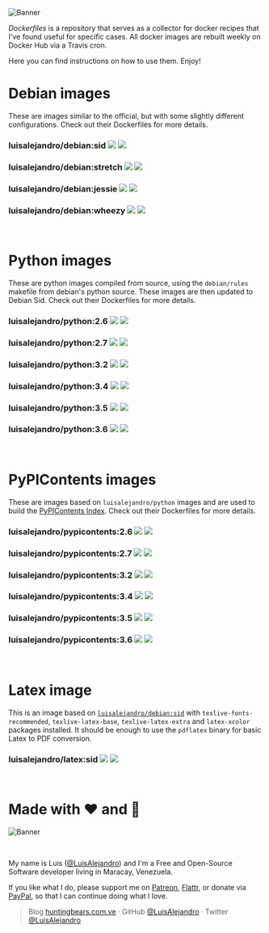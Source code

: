 ![Banner](https://gitcdn.xyz/repo/LuisAlejandro/dockerfiles/master/banner.svg)

*Dockerfiles* is a repository that serves as a collector for docker recipes that I've found useful for specific cases. All docker images are rebuilt weekly on Docker Hub via a Travis cron.

Here you can find instructions on how to use them. Enjoy!

# Debian images

These are images similar to the official, but with some slightly different configurations. Check out their Dockerfiles for more details.

### luisalejandro/debian:sid [![](https://img.shields.io/badge/Dockerfile-debian:sid-yellow.svg)](debian/sid/Dockerfile) [![](https://images.microbadger.com/badges/image/luisalejandro/debian:sid.svg)](https://microbadger.com/images/luisalejandro/debian:sid)
### luisalejandro/debian:stretch [![](https://img.shields.io/badge/Dockerfile-debian:stretch-yellow.svg)](debian/stretch/Dockerfile) [![](https://images.microbadger.com/badges/image/luisalejandro/debian:stretch.svg)](https://microbadger.com/images/luisalejandro/debian:stretch)
### luisalejandro/debian:jessie [![](https://img.shields.io/badge/Dockerfile-debian:jessie-yellow.svg)](debian/jessie/Dockerfile) [![](https://images.microbadger.com/badges/image/luisalejandro/debian:jessie.svg)](https://microbadger.com/images/luisalejandro/debian:jessie)
### luisalejandro/debian:wheezy [![](https://img.shields.io/badge/Dockerfile-debian:wheezy-yellow.svg)](debian/wheezy/Dockerfile) [![](https://images.microbadger.com/badges/image/luisalejandro/debian:wheezy.svg)](https://microbadger.com/images/luisalejandro/debian:wheezy)

&nbsp;

# Python images

These are python images compiled from source, using the `debian/rules` makefile from debian's python source. These images are then updated to Debian Sid. Check out their Dockerfiles for more details.

### luisalejandro/python:2.6 [![](https://img.shields.io/badge/Dockerfile-python:2.6-yellow.svg)](python/2.6/Dockerfile) [![](https://images.microbadger.com/badges/image/luisalejandro/python:2.6.svg)](https://microbadger.com/images/luisalejandro/python:2.6)
### luisalejandro/python:2.7 [![](https://img.shields.io/badge/Dockerfile-python:2.7-yellow.svg)](python/2.7/Dockerfile) [![](https://images.microbadger.com/badges/image/luisalejandro/python:2.7.svg)](https://microbadger.com/images/luisalejandro/python:2.7)
### luisalejandro/python:3.2 [![](https://img.shields.io/badge/Dockerfile-python:3.2-yellow.svg)](python/3.2/Dockerfile) [![](https://images.microbadger.com/badges/image/luisalejandro/python:3.2.svg)](https://microbadger.com/images/luisalejandro/python:3.2)
### luisalejandro/python:3.4 [![](https://img.shields.io/badge/Dockerfile-python:3.4-yellow.svg)](python/3.4/Dockerfile) [![](https://images.microbadger.com/badges/image/luisalejandro/python:3.4.svg)](https://microbadger.com/images/luisalejandro/python:3.4)
### luisalejandro/python:3.5 [![](https://img.shields.io/badge/Dockerfile-python:3.5-yellow.svg)](python/3.5/Dockerfile) [![](https://images.microbadger.com/badges/image/luisalejandro/python:3.5.svg)](https://microbadger.com/images/luisalejandro/python:3.5)
### luisalejandro/python:3.6 [![](https://img.shields.io/badge/Dockerfile-python:3.6-yellow.svg)](python/3.6/Dockerfile) [![](https://images.microbadger.com/badges/image/luisalejandro/python:3.6.svg)](https://microbadger.com/images/luisalejandro/python:3.6)

&nbsp;

# PyPIContents images

These are images based on `luisalejandro/python` images and are used to build the [PyPIContents Index](https://github.com/LuisAlejandro/pypicontents). Check out their Dockerfiles for more details.

### luisalejandro/pypicontents:2.6 [![](https://img.shields.io/badge/Dockerfile-pypicontents:2.6-yellow.svg)](pypicontents/2.6/Dockerfile) [![](https://images.microbadger.com/badges/image/luisalejandro/pypicontents:2.6.svg)](https://microbadger.com/images/luisalejandro/pypicontents:2.6)
### luisalejandro/pypicontents:2.7 [![](https://img.shields.io/badge/Dockerfile-pypicontents:2.7-yellow.svg)](pypicontents/2.7/Dockerfile) [![](https://images.microbadger.com/badges/image/luisalejandro/pypicontents:2.7.svg)](https://microbadger.com/images/luisalejandro/pypicontents:2.7)
### luisalejandro/pypicontents:3.2 [![](https://img.shields.io/badge/Dockerfile-pypicontents:3.2-yellow.svg)](pypicontents/3.2/Dockerfile) [![](https://images.microbadger.com/badges/image/luisalejandro/pypicontents:3.2.svg)](https://microbadger.com/images/luisalejandro/pypicontents:3.2)
### luisalejandro/pypicontents:3.4 [![](https://img.shields.io/badge/Dockerfile-pypicontents:3.4-yellow.svg)](pypicontents/3.4/Dockerfile) [![](https://images.microbadger.com/badges/image/luisalejandro/pypicontents:3.4.svg)](https://microbadger.com/images/luisalejandro/pypicontents:3.4)
### luisalejandro/pypicontents:3.5 [![](https://img.shields.io/badge/Dockerfile-pypicontents:3.5-yellow.svg)](pypicontents/3.5/Dockerfile) [![](https://images.microbadger.com/badges/image/luisalejandro/pypicontents:3.5.svg)](https://microbadger.com/images/luisalejandro/pypicontents:3.5)
### luisalejandro/pypicontents:3.6 [![](https://img.shields.io/badge/Dockerfile-pypicontents:3.6-yellow.svg)](pypicontents/3.6/Dockerfile) [![](https://images.microbadger.com/badges/image/luisalejandro/pypicontents:3.6.svg)](https://microbadger.com/images/luisalejandro/pypicontents:3.6)

&nbsp;

# Latex image

This is an image based on [`luisalejandro/debian:sid`](https://microbadger.com/images/luisalejandro/debian:sid) with `texlive-fonts-recommended`, `texlive-latex-base`, `texlive-latex-extra` and `latex-xcolor` packages installed. It should be enough to use the `pdflatex` binary for basic Latex to PDF conversion.

### luisalejandro/latex:sid [![](https://img.shields.io/badge/Dockerfile-latex:sid-yellow.svg)](latex/Dockerfile) [![](https://images.microbadger.com/badges/image/luisalejandro/latex:sid.svg)](https://microbadger.com/images/luisalejandro/latex:sid)

&nbsp;

# Made with :heart: and :hamburger:

![Banner](http://huntingbears.com.ve/static/img/site/banner.svg)

&nbsp;

My name is Luis ([@LuisAlejandro](https://github.com/LuisAlejandro)) and I'm a Free and Open-Source Software developer living in Maracay, Venezuela.

If you like what I do, please support me on [Patreon](https://www.patreon.com/luisalejandro),  [Flattr](https://flattr.com/profile/luisalejandro), or donate via [PayPal](https://www.paypal.com/cgi-bin/webscr?cmd=_s-xclick&hosted_button_id=B8LPXHQY8QE8Y), so that I can continue doing what I love.

> Blog [huntingbears.com.ve](http://huntingbears.com.ve) · GitHub [@LuisAlejandro](https://github.com/LuisAlejandro) · Twitter [@LuisAlejandro](https://twitter.com/LuisAlejandro)

&nbsp;
